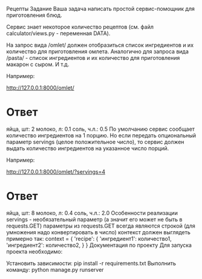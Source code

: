 Рецепты
Задание
Ваша задача написать простой сервис-помощник для приготовления блюд.

Сервис знает некоторое количество рецептов (см. файл calculator/views.py - переменная DATA).

На запрос вида /omlet/ должен отобразиться список ингредиентов и их количество для приготовления омлета. 
Аналогично для запроса вида /pasta/ - список ингредиентов и их количество для приготовления макарон с сыром. И т.д.

Например:

http://127.0.0.1:8000/omlet/

# Ответ
яйца, шт: 2
молоко, л: 0.1
соль, ч.л.: 0.5
По умолчанию сервис сообщает количество ингредиентов на 1 порцию. Но если передать опциональный параметр servings (целое положительное число), 
то сервис должен выдать количество ингредиентов на указанное число порций.

Например:

http://127.0.0.1:8000/omlet/?servings=4

# Ответ
яйца, шт: 8
молоко, л: 0.4
соль, ч.л.: 2.0
Особенности реализации
servings - необязательный параметр (а значит его может не быть в requests.GET)
параметры из requests.GET всегда являются строкой (для умножения надо конвертировать в число)
контекст должен выглядеть примерно так:
context = {
  'recipe': {
    'ингредиент1': количество1,
    'ингредиент2': количество2,
  }
}
Документация по проекту
Для запуска проекта необходимо:

Установить зависимости:
pip install -r requirements.txt
Выполнить команду:
python manage.py runserver